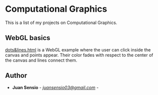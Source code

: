# Computational Graphics
This is a list of my projects on Computational Graphics.

## WebGL basics

[dots&lines.html](https://juansensio.github.io/AIprojects/DI/CG/dots&lines.html) is a WebGL example where the user can click inside the canvas and
points appear. Their color fades with respect to the center of the canvas
and lines connect them. 

## Author

* **Juan Sensio** - *juansensio03@gmail.com* -
